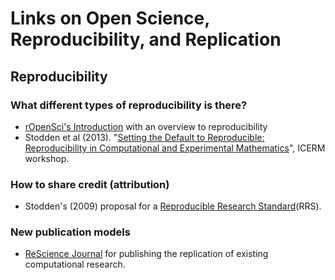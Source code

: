 # Links on Open Science, Reproducibility, and Replication

## Reproducibility

### What different types of reproducibility is there? 
- [rOpenSci's Introduction](https://ropensci.github.io/reproducibility-guide/sections/introduction/) with an overview to reproducibility
- Stodden et al (2013). "[Setting the Default to Reproducible: Reproducibility in Computational and Experimental Mathematics](http://stodden.net/icerm_report.pdf)", ICERM workshop.

### How to share credit (attribution) 
- Stodden's (2009) proposal for a [Reproducible Research Standard](https://papers.ssrn.com/sol3/papers.cfm?abstract_id=1362040)(RRS).

### New publication models
- [ReScience Journal](http://rescience.github.io/) for publishing the replication of existing computational research.